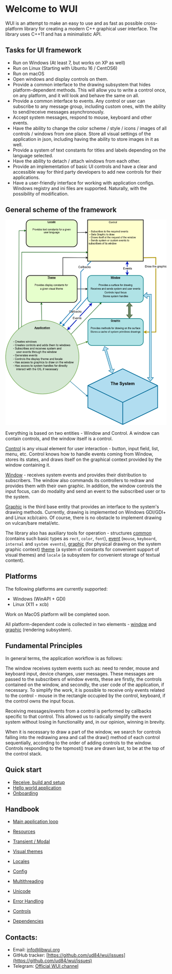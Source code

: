 # Welcome to WUI

WUI is an attempt to make an easy to use and as fast as possible cross-platform library for creating a modern C++ graphical user interface. The library uses C++11 and has a minimalistic API.

## Tasks for UI framework
- Run on Windows (At least 7, but works on XP as well)
- Run on Linux (Starting with Ubuntu 16 / CentOS6)
- Run on macOS
- Open windows and display controls on them. 
- Provide a common interface to the drawing subsystem that hides platform-dependent methods. This will allow you to write a control once, on any platform, and it will look and behave the same on all.
- Provide a common interface to events. Any control or user can subscribe to any message group, including custom ones, with the ability to send/receive messages asynchronously.
- Accept system messages, respond to mouse, keyboard and other events.
- Have the ability to change the color scheme / style / icons / images of all controls / windows from one place. Store all visual settings of the application in json, including having the ability to store images in it as well.
- Provide a system of text constants for titles and labels depending on the language selected.
- Have the ability to detach / attach windows from each other.
- Provide an implementation of basic UI controls and have a clear and accessible way for third party developers to add new controls for their applications.
- Have a user-friendly interface for working with application configs. Windows registry and ini files are supported. Naturally, with the possibility of modification.

## General scheme of the framework

<img src="img/system.png">

Everything is based on two entities - Window and Control. A window can contain controls, and the window itself is a control.

[Control](base/interfaces.md#control) is any visual element for user interaction - button, input field, list, menu, etc.
Control knows how to handle events coming from Window, stores its states, and draws itself on the graphical context provided by the window containing it.

[Window](base/interfaces.md#window) - receives system events and provides their distribution to subscribers. The window also commands its controllers to redraw and provides them with their own graphic. In addition, the window controls the input focus, can do modality and send an event to the subscribed user or to the system.

[Graphic](base/graphic.md) is the third base entity that provides an interface to the system's drawing methods. Currently, drawing is implemented on Windows GDI/GDI+ and Linux xcb/cairo. Of course, there is no obstacle to implement drawing on vulcan/bare metal/etc.

The library also has auxiliary tools for operation - structures [common](base/common.md) (contains such basic types as ``rect``, ``color``, ``font``), [event](base/event.md) (``mouse``, ``keyboard``, ``internal`` and ``system events``), [graphic](base/graphic.md) (for physical drawing on the system graphic context) [theme](base/theme.md) (a system of constants for convenient support of visual themes) and ``locale`` (a subsystem for convenient storage of textual content).

## Platforms

The following platforms are currently supported:

* Windows (WinAPI + GDI)
* Linux (X11 + xcb)

Work on MacOS platform will be completed soon.

All platform-dependent code is collected in two elements - [window](base/interfaces.md) and [graphic](base/graphic.md) (rendering subsystem).

## Fundamental Principles

In general terms, the application workflow is as follows:

The window receives system events such as: need to render, mouse and keyboard input, device changes, user messages. These messages are passed to the subscribers of window events, these are firstly, the controls contained on the window, and secondly, the user code of the application, if necessary. To simplify the work, it is possible to receive only events related to the control - mouse in the rectangle occupied by the control, keyboard, if the control owns the input focus.

Receiving messages/events from a control is performed by callbacks specific to that control. This allowed us to radically simplify the event system without losing in functionality and, in our opinion, winning in brevity.

When it is necessary to draw a part of the window, we search for controls falling into the redrawing area and call the draw() method of each control sequentially, according to the order of adding controls to the window. Controls responding to the topmost() true are drawn last, to be at the top of the control stack.

## Quick start

* [Receive, build and setup](howto/setup.md)
* [Hello world application](howto/hello-world.md)
* [Onboarding](../article/onboarding.md)

## Handbook

* [Main application loop](base/main-loop.md)
* [Resources](base/resources.md)

* [Transient / Modal](base/transient.md)

* [Visual themes](base/theme.md)
* [Locales](base/locale.md)
* [Config](base/config.md)

* [Multithreading](base/multi-threading.md)
* [Unicode](base/unicode.md)
* [Error Handling](base/error-handling.md)

* [Controls](controls/all.md)

* [Dependencies](base/dependencies.md)

## Contacts:

* Email: [info@libwui.org](mailto:info@libwui.org)
* GitHub tracker: [https://github.com/ud84/wui/issues](https://github.com/ud84/wui/issues)
* Telegram: [Official WUI channel](https://t.me/libwui)
